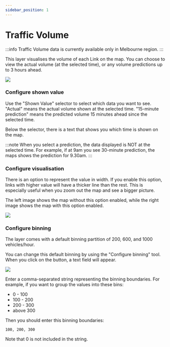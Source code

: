 ```yaml
---
sidebar_position: 1
---
```


# Traffic Volume

:::info
Traffic Volume data is currently available only in Melbourne region.
:::

This layer visualises the volume of each Link on the map.
You can choose to view the actual volume (at the selected time), or any volume predictions up to 3 hours ahead.

![](/img/map/layers/vol.png)

### Configure shown value

Use the "Shown Value" selector to select which data you want to see.
"Actual" means the actual volume shown at the selected time.
"15-minute prediction" means the predicted volume 15 minutes ahead since the selected time.

Below the selector, there is a text that shows you which time is shown on the map.

:::note
When you select a prediction, the data displayed is NOT at the selected time.
For example, if at 9am you see 30-minute prediction, the maps shows the prediction for 9.30am.
:::


### Configure visualisation

There is an option to represent the value in width.
If you enable this option, links with higher value will have a thicker line than the rest.
This is especially useful when you zoom out the map and see a bigger picture.

The left image shows the map without this option enabled, while the right image shows the map with this option enabled.

![](/img/map/layers/vol-width.png)

### Configure binning

The layer comes with a default binning partition of 200, 600, and 1000 vehicles/hour.

You can change this default binning by using the "Configure binning" tool.
When you click on the button, a text field will appear.

![](/img/map/layers/binning.png)

Enter a comma-separated string representing the binning boundaries.
For example, if you want to group the values into these bins:
- 0 - 100
- 100 - 200
- 200 - 300
- above 300

Then you should enter this binning boundaries:
```
100, 200, 300
```

Note that 0 is not included in the string.